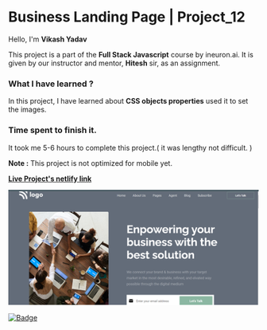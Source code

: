 # **Business Landing Page | Project_12**

Hello, I'm **Vikash Yadav** 

This project is a part of the **Full Stack Javascript** course by ineuron.ai. It is given by our instructor and mentor, **Hitesh** sir,  as an assignment.


### **What I have learned ?**

In this project, I have learned about **CSS objects properties** used it to set the images.

### **Time spent to finish it.**

It took me 5-6 hours to complete this project.( it was lengthy not difficult. )

**Note :** This project is not optimized for mobile yet.


**[Live Project's netlify link](https://business-landing-page-project-12.netlify.app/ "Project link")**



[![Project ScreenShot](./css%20project_12%20done.png)](https://business-landing-page-project-12.netlify.app/ "Project link")


[![Badge](https://img.shields.io/badge/Project__12-Business%20Landing%20Page-yellow)](https://business-landing-page-project-12.netlify.app/ "Project link")